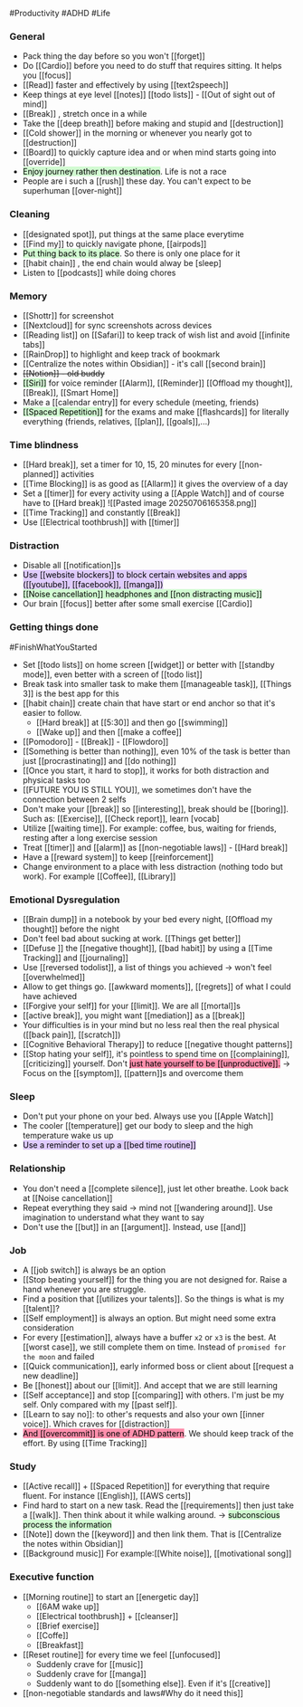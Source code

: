 #Productivity #ADHD #Life
### General
- Pack thing the day before so you won't [[forget]]
- Do [[Cardio]] before you need to do stuff that requires sitting. It helps you [[focus]]
- [[Read]] faster and effectively by using [[text2speech]]
- Keep things at eye level [[notes]] [[todo lists]] - [[Out of sight out of mind]]
- [[Break]] , stretch once in a while
- Take the [[deep breath]] before making and stupid and [[destruction]]
- [[Cold shower]] in the morning or whenever you nearly got to [[destruction]]
- [[Board]] to quickly capture idea and or when mind starts going into [[override]]
- <mark style="background: #BBFABBA6;">Enjoy journey rather then destination</mark>. Life is not a race
- People are i such a [[rush]] these day. You can't expect to be superhuman [[over-night]]

### Cleaning
- [[designated spot]], put things at the same place everytime
- [[Find my]] to quickly navigate phone, [[airpods]]
- <mark style="background: #BBFABBA6;">Put thing back to its place</mark>. So there is only one place for it
- [[habit chain]] , the end chain would alway be [sleep]
- Listen to [[podcasts]] while doing chores

### Memory
- [[Shottr]] for screenshot
- [[Nextcloud]] for sync screenshots across devices
- [[Reading list]] on [[Safari]] to keep track of wish list and avoid [[infinite tabs]]
- [[RainDrop]] to highlight and keep track of bookmark
- [[Centralize the notes within Obsidian]] - it's call [[second brain]]
- ~~[[Notion]] - old buddy~~
- <mark style="background: #BBFABBA6;">[[Siri]]</mark> for voice reminder [[Alarm]], [[Reminder]] [[Offload my thought]], [[Break]], [[Smart Home]]
- Make a [[calendar entry]] for every schedule (meeting, friends)
- <mark style="background: #BBFABBA6;">[[Spaced Repetition]]</mark> for the exams and make [[flashcards]] for literally everything (friends, relatives, [[plan]], [[goals]],...)
### Time blindness
- [[Hard break]], set a timer for 10, 15, 20 minutes for every [[non-planned]] activities
- [[Time Blocking]] is as good as [[Allarm]] it gives the overview of a day
- Set a [[timer]] for every activity using a [[Apple Watch]] and of course have to [[Hard break]]
![[Pasted image 20250706165358.png]]
- [[Time Tracking]] and constantly [[Break]]
- Use [[Electrical toothbrush]] with [[timer]]
### Distraction
- Disable all [[notification]]s
- <mark style="background: #D2B3FFA6;">Use [[website blockers]] to block certain websites and apps ([[youtube]], [[facebook]], [[manga]])</mark>
- <mark style="background: #BBFABBA6;">[[Noise cancellation]] headphones and [[non distracting music]]</mark>
- Our brain [[focus]] better after some small exercise [[Cardio]]
### Getting things done
#FinishWhatYouStarted
- Set [[todo lists]] on home screen [[widget]] or better with [[standby mode]], even better with a screen of [[todo list]]
- Break task into smaller task to make them [[manageable task]], [[Things 3]] is the best app for this
- [[habit chain]] create chain that have start or end anchor so that it's easier to follow.
	- [[Hard break]] at [[5:30]] and then go [[swimming]]
	- [[Wake up]] and then [[make a coffee]]
- [[Pomodoro]] - [[Break]] - [[Flowdoro]]
- [[Something is better than nothing]], even 10% of the task is better than just [[procrastinating]] and  [[do nothing]]
- [[Once you start, it hard to stop]], it works for both distraction and physical tasks too
- [[FUTURE YOU IS STILL YOU]], we sometimes don't have the connection between 2 selfs
- Don't make your [[break]] so [[interesting]], break should be [[boring]]. Such as: [[Exercise]], [[Check report]], learn [vocab]
- Utilize [[waiting time]]. For example: coffee, bus, waiting for friends, resting after a long exercise session
- Treat [[timer]] and [[alarm]] as [[non-negotiable laws]] - [[Hard break]]
- Have a [[reward system]] to keep [[reinforcement]]
- Change environment to a place with less distraction (nothing todo but work). For example [[Coffee]], [[Library]]
### Emotional Dysregulation
- [[Brain dump]] in a notebook by your bed every night, [[Offload my thought]] before the night
- Don't feel bad  about sucking at work. [[Things get better]]
- [[Defuse ]] the [[negative thought]], [[bad habit]] by using a [[Time Tracking]] and [[journaling]]
- Use [[reversed todolist]], a list of things you achieved -> won't feel [[overwhelmed]]
- Allow to get things go. [[awkward moments]], [[regrets]] of what I could have achieved
- [[Forgive your self]] for your [[limit]]. We are all [[mortal]]s
- [[active break]], you might want [[mediation]] as a [[break]]
- Your difficulties is in your mind but no less real then the real physical ([[back pain]], [[scratch]])
- [[Cognitive Behavioral Therapy]] to reduce [[negative thought patterns]]
- [[Stop hating your self]], it's pointless to spend time on [[complaining]], [[criticizing]] yourself. Don't <mark style="background: #FF5582A6;">just hate yourself to be [[unproductive]].</mark> -> Focus on the [[symptom]], [[pattern]]s and overcome them
### Sleep
- Don't put your phone on your bed. Always use you [[Apple Watch]]
- The cooler [[temperature]] get our body to sleep and the high temperature wake us up
- <mark style="background: #D2B3FFA6;">Use a reminder to set up a [[bed time routine]]</mark>
### Relationship
- You don't need a [[complete silence]], just let other breathe. Look back at [[Noise cancellation]]
- Repeat everything they said -> mind not [[wandering around]]. Use imagination to understand what they want to say
- Don't use the [[but]] in an [[argument]]. Instead, use [[and]]
### Job
- A [[job switch]] is always be an option
- [[Stop beating yourself]] for the thing you are not designed for. Raise a hand whenever you are struggle.
- Find a position that [[utilizes your talents]]. So the things is what is my [[talent]]?
- [[Self employment]] is always an option. But might need some extra consideration
- For every [[estimation]], always have a buffer `x2` or `x3` is the best. At [[worst case]], we still complete them on time. Instead of `promised for the moon` and failed
- [[Quick communication]], early informed boss or client about [[request a new deadline]]
- Be [[honest]] about our [[limit]]. And accept that we are still learning
- [[Self acceptance]] and stop [[comparing]] with others. I'm just be my self. Only compared with my [[past self]].
- [[Learn to say no]]: to other's requests and also your own [[inner voice]]. Which craves for [[distraction]]
- <mark style="background: #FF5582A6;">And [[overcommit]] is one of ADHD pattern</mark>. We should keep track of the effort. By using [[Time Tracking]]
### Study
- [[Active recall]] + [[Spaced Repetition]] for everything that require fluent. For instance [[English]], [[AWS certs]]
- Find hard to start on a new task. Read the [[requirements]] then just take a [[walk]]. Then think about it while walking around.  -> <mark style="background: #BBFABBA6;">subconscious process the information</mark>
- [[Note]] down the [[keyword]] and then link them. That is [[Centralize the notes within Obsidian]]
- [[Background music]] For example:[[White noise]], [[motivational song]]
### Executive function
- [[Morning routine]] to start an [[energetic day]]
	- [[6AM wake up]]
	- [[Electrical toothbrush]] + [[cleanser]]
	- [[Brief exercise]]
	-  [[Coffe]]
	- [[Breakfast]]
- [[Reset routine]] for every time we feel [[unfocused]]
	- Suddenly crave for [[music]]
	- Suddenly crave for [[manga]]
	- Suddenly want to do [[something else]]. Even if it's [[creative]]
- [[non-negotiable standards and laws#Why do it need this]]
	
